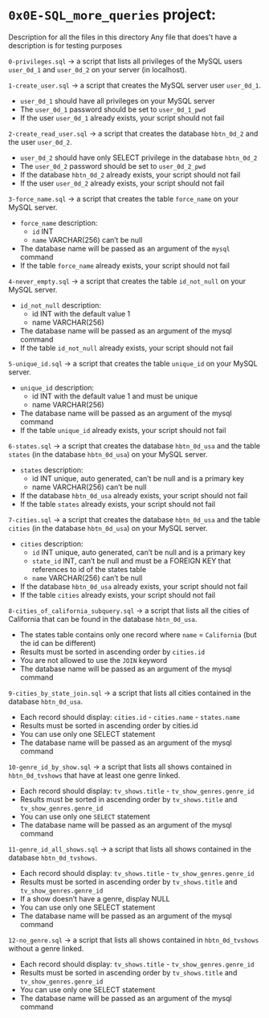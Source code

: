 # `0x0E-SQL_more_queries` project:



Description for all the files in this directory
Any file that does't have a description is for testing purposes


`0-privileges.sql` -> a script that lists all privileges of the MySQL users `user_0d_1` and `user_0d_2` on your server (in localhost).


`1-create_user.sql` -> a script that creates the MySQL server user `user_0d_1`.
- `user_0d_1` should have all privileges on your MySQL server
- The `user_0d_1` password should be set to `user_0d_1_pwd`
- If the user `user_0d_1` already exists, your script should not fail


`2-create_read_user.sql` -> a script that creates the database `hbtn_0d_2` and the user `user_0d_2`.

- `user_0d_2` should have only SELECT privilege in the database `hbtn_0d_2`
- The `user_0d_2` password should be set to `user_0d_2_pwd`
- If the database `hbtn_0d_2` already exists, your script should not fail
- If the user `user_0d_2` already exists, your script should not fail


`3-force_name.sql` -> a script that creates the table `force_name` on your MySQL server.
- `force_name` description:
	- `id` INT
	- `name` VARCHAR(256) can’t be null
- The database name will be passed as an argument of the `mysql` command
- If the table `force_name` already exists, your script should not fail


`4-never_empty.sql` -> a script that creates the table `id_not_null` on your MySQL server.
- `id_not_null` description:
	- id INT with the default value 1
	- name VARCHAR(256)
- The database name will be passed as an argument of the mysql command
- If the table `id_not_null` already exists, your script should not fail


`5-unique_id.sql` -> a script that creates the table `unique_id` on your MySQL server.
- `unique_id` description:
	- id INT with the default value 1 and must be unique
	- name VARCHAR(256)
- The database name will be passed as an argument of the mysql command
- If the table `unique_id` already exists, your script should not fail


`6-states.sql` -> a script that creates the database `hbtn_0d_usa` and the table `states` (in the database `hbtn_0d_usa`) on your MySQL server.
- `states` description:
	- id INT unique, auto generated, can’t be null and is a primary key
	- name VARCHAR(256) can’t be null
- If the database `hbtn_0d_usa` already exists, your script should not fail
- If the table `states` already exists, your script should not fail


`7-cities.sql` ->  a script that creates the database `hbtn_0d_usa` and the table `cities` (in the database `hbtn_0d_usa`) on your MySQL server.
- `cities` description:
	- `id` INT unique, auto generated, can’t be null and is a primary key
	- `state_id` INT, can’t be null and must be a FOREIGN KEY that references to id of the states table
	- `name` VARCHAR(256) can’t be null
- If the database `hbtn_0d_usa` already exists, your script should not fail
- If the table `cities` already exists, your script should not fail


`8-cities_of_california_subquery.sql` -> a script that lists all the cities of California that can be found in the database `hbtn_0d_usa`.
- The states table contains only one record where `name` = `California` (but the id can be different)
- Results must be sorted in ascending order by `cities.id`
- You are not allowed to use the `JOIN` keyword
- The database name will be passed as an argument of the mysql command


`9-cities_by_state_join.sql` -> a script that lists all cities contained in the database `hbtn_0d_usa`.
- Each record should display: `cities.id` - `cities.name` - `states.name`
- Results must be sorted in ascending order by cities.id
- You can use only one SELECT statement
- The database name will be passed as an argument of the mysql command


`10-genre_id_by_show.sql` -> a script that lists all shows contained in `hbtn_0d_tvshows` that have at least one genre linked.
- Each record should display: `tv_shows.title` - `tv_show_genres.genre_id`
- Results must be sorted in ascending order by `tv_shows.title` and `tv_show_genres.genre_id`
- You can use only one `SELECT` statement
- The database name will be passed as an argument of the mysql command


`11-genre_id_all_shows.sql` -> a script that lists all shows contained in the database `hbtn_0d_tvshows`.
- Each record should display: `tv_shows.title` - `tv_show_genres.genre_id`
- Results must be sorted in ascending order by `tv_shows.title` and `tv_show_genres.genre_id`
- If a show doesn’t have a genre, display NULL
- You can use only one SELECT statement
- The database name will be passed as an argument of the mysql command


`12-no_genre.sql` -> a script that lists all shows contained in `hbtn_0d_tvshows` without a genre linked.
- Each record should display: `tv_shows.title` - `tv_show_genres.genre_id`
- Results must be sorted in ascending order by `tv_shows.title` and `tv_show_genres.genre_id`
- You can use only one SELECT statement
- The database name will be passed as an argument of the mysql command


